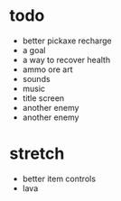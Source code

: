 # todo
- better pickaxe recharge
- a goal
- a way to recover health
- ammo ore art
- sounds
- music
- title screen
- another enemy
- another enemy

# stretch
- better item controls
- lava

